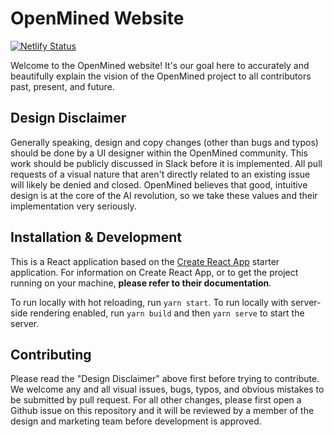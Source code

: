 # OpenMined Website

[![Netlify Status](https://api.netlify.com/api/v1/badges/f789ef18-3605-420b-a90f-a86b6995747c/deploy-status)](https://app.netlify.com/sites/openmined/deploys)

Welcome to the OpenMined website! It's our goal here to accurately and beautifully explain the vision of the OpenMined project to all contributors past, present, and future.

## Design Disclaimer

Generally speaking, design and copy changes (other than bugs and typos) should be done by a UI designer within the OpenMined community. This work should be publicly discussed in Slack before it is implemented. All pull requests of a visual nature that aren't directly related to an existing issue will likely be denied and closed. OpenMined believes that good, intuitive design is at the core of the AI revolution, so we take these values and their implementation very seriously.

## Installation & Development

This is a React application based on the [Create React App](https://github.com/facebookincubator/create-react-app) starter application. For information on Create React App, or to get the project running on your machine, **please refer to their documentation**.

To run locally with hot reloading, run `yarn start`. To run locally with server-side rendering enabled, run `yarn build` and then `yarn serve` to start the server.

## Contributing

Please read the "Design Disclaimer" above first before trying to contribute. We welcome any and all visual issues, bugs, typos, and obvious mistakes to be submitted by pull request. For all other changes, please first open a Github issue on this repository and it will be reviewed by a member of the design and marketing team before development is approved.
